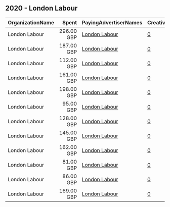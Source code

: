 ## 2020 - London Labour 
|OrganizationName|Spent|PayingAdvertiserNames|CreativeUrls|Impressions|Genders|AgeBrackets|CountryCodes|BillingAddresses|CandidateBallotInformation|
|:---|---:|:---|:---|---:|:---|:---|:---|:---|:---|
|London Labour|296.00 GBP|[London Labour](2020/London_Labour.md)|[0](https://www.snap.com/political-ads/asset/c49a73332b96793c0edaa84a6d42f4065410dfb2c53841f544cd08a3ce9ba975?mediaType=mp4)|175,245||18+|united kingdom|GB|Sadiq Khan|
|London Labour|187.00 GBP|[London Labour](2020/London_Labour.md)|[0](https://www.snap.com/political-ads/asset/7d5f3246aa92906687488ab59e78acbf44713dd703452298aa62424e5d21d81b?mediaType=mp4)|122,093||18+|united kingdom|GB|Sadiq Khan|
|London Labour|112.00 GBP|[London Labour](2020/London_Labour.md)|[0](https://www.snap.com/political-ads/asset/836a4b598665109b053e95925dc3d4f47c9dbede9c1fc4f2d031892ce2cfb803?mediaType=mp4)|78,262||18+|united kingdom|GB|Sadiq Khan|
|London Labour|161.00 GBP|[London Labour](2020/London_Labour.md)|[0](https://www.snap.com/political-ads/asset/eec58dbd31834705bab4edad7c1925b7545cd431192fe219f4013a7989ac0451?mediaType=mp4)|78,043||18+|united kingdom|GB|Sadiq Khan|
|London Labour|198.00 GBP|[London Labour](2020/London_Labour.md)|[0](https://www.snap.com/political-ads/asset/3ac12d5856b169f6de96244b1a92624b13347c80d3712e166a8144fc9e8f4d82?mediaType=mp4)|97,676||18+|united kingdom|GB|Sadiq Khan|
|London Labour|95.00 GBP|[London Labour](2020/London_Labour.md)|[0](https://www.snap.com/political-ads/asset/df40e7c7b0c332a80de25a0eb10353ff67d58c2ff7d06fb724d025f90a82e662?mediaType=mp4)|64,100||18+|united kingdom|GB|Sadiq Khan|
|London Labour|128.00 GBP|[London Labour](2020/London_Labour.md)|[0](https://www.snap.com/political-ads/asset/9d889c7edc2b7272885c0a22805565deda7d8e2c4970541a01701e42cd0805c9?mediaType=mp4)|84,724||18+|united kingdom|GB|Sadiq Khan|
|London Labour|145.00 GBP|[London Labour](2020/London_Labour.md)|[0](https://www.snap.com/political-ads/asset/ec56a0ccf8c6b281621efc485dadb3e9f1d013ad8f09b6b3dfd6547bb3052adf?mediaType=mp4)|86,029||18+|united kingdom|GB|Sadiq Khan|
|London Labour|162.00 GBP|[London Labour](2020/London_Labour.md)|[0](https://www.snap.com/political-ads/asset/13b49893293d178a5ac4eb4510a74b66399857a7184140e7ef60968392eaa8b3?mediaType=mp4)|104,602||18+|united kingdom|GB|Sadiq Khan|
|London Labour|81.00 GBP|[London Labour](2020/London_Labour.md)|[0](https://www.snap.com/political-ads/asset/bf882a7bd0a70b26854bb91954058a8b5f39d385f55b4ed2001caba8fa8c27d6?mediaType=mp4)|53,963||18+|united kingdom|GB|Sadiq Khan|
|London Labour|86.00 GBP|[London Labour](2020/London_Labour.md)|[0](https://www.snap.com/political-ads/asset/9e5003f8f3f217c908a3bec22bcdc9fe8aeed049fb3d48354d6007ad40a77978?mediaType=mp4)|57,460||18+|united kingdom|GB|Sadiq Khan|
|London Labour|169.00 GBP|[London Labour](2020/London_Labour.md)|[0](https://www.snap.com/political-ads/asset/b1bdb221d46ac88529ec5529d62c13df3a9d97fae946348f4fc3db274f0565c2?mediaType=mp4)|86,496||18+|united kingdom|GB|Sadiq Khan|
